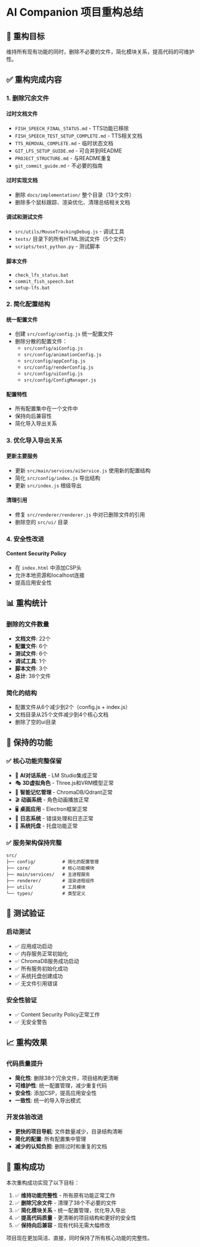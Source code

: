 # AI Companion 项目重构总结

## 🎯 重构目标

维持所有现有功能的同时，删除不必要的文件，简化模块关系，提高代码的可维护性。

## ✅ 重构完成内容

### 1. 删除冗余文件

#### 过时文档文件
- `FISH_SPEECH_FINAL_STATUS.md` - TTS功能已移除
- `FISH_SPEECH_TEST_SETUP_COMPLETE.md` - TTS相关文档
- `TTS_REMOVAL_COMPLETE.md` - 临时状态文档
- `GIT_LFS_SETUP_GUIDE.md` - 可合并到README
- `PROJECT_STRUCTURE.md` - 与README重复
- `git_commit_guide.md` - 不必要的指南

#### 过时实现文档
- 删除 `docs/implementation/` 整个目录（13个文件）
- 删除多个鼠标跟踪、渲染优化、清理总结相关文档

#### 调试和测试文件
- `src/utils/MouseTrackingDebug.js` - 调试工具
- `tests/` 目录下的所有HTML测试文件（5个文件）
- `scripts/test_python.py` - 测试脚本

#### 脚本文件
- `check_lfs_status.bat`
- `commit_fish_speech.bat`
- `setup-lfs.bat`

### 2. 简化配置结构

#### 统一配置文件
- 创建 `src/config/config.js` 统一配置文件
- 删除分散的配置文件：
  - `src/config/aiConfig.js`
  - `src/config/animationConfig.js`
  - `src/config/appConfig.js`
  - `src/config/renderConfig.js`
  - `src/config/uiConfig.js`
  - `src/config/ConfigManager.js`

#### 配置特性
- 所有配置集中在一个文件中
- 保持向后兼容性
- 简化导入导出关系

### 3. 优化导入导出关系

#### 更新主要服务
- 更新 `src/main/services/aiService.js` 使用新的配置结构
- 简化 `src/config/index.js` 导出结构
- 更新 `src/index.js` 根级导出

#### 清理引用
- 修复 `src/renderer/renderer.js` 中对已删除文件的引用
- 删除空的 `src/ui/` 目录

### 4. 安全性改进

#### Content Security Policy
- 在 `index.html` 中添加CSP头
- 允许本地资源和localhost连接
- 提高应用安全性

## 📊 重构统计

### 删除的文件数量
- **文档文件**: 22个
- **配置文件**: 6个  
- **测试文件**: 6个
- **调试工具**: 1个
- **脚本文件**: 3个
- **总计**: 38个文件

### 简化的结构
- 配置文件从6个减少到2个（config.js + index.js）
- 文档目录从25个文件减少到4个核心文档
- 删除了空的ui目录

## 🔧 保持的功能

### ✅ 核心功能完整保留
- 🤖 **AI对话系统** - LM Studio集成正常
- 🎭 **3D虚拟角色** - Three.js和VRM模型正常
- 🧠 **智能记忆管理** - ChromaDB/Qdrant正常
- 🎬 **动画系统** - 角色动画播放正常
- 🖥️ **桌面应用** - Electron框架正常
- 📝 **日志系统** - 错误处理和日志正常
- 🔧 **系统托盘** - 托盘功能正常

### ✅ 服务架构保持完整
```
src/
├── config/          # 简化的配置管理
├── core/            # 核心功能模块
├── main/services/   # 主进程服务
├── renderer/        # 渲染进程组件
├── utils/           # 工具模块
└── types/           # 类型定义
```

## 🚀 测试验证

### 启动测试
- ✅ 应用成功启动
- ✅ 内存服务正常初始化
- ✅ ChromaDB服务成功启动
- ✅ 所有服务初始化成功
- ✅ 系统托盘创建成功
- ✅ 无文件引用错误

### 安全性验证
- ✅ Content Security Policy正常工作
- ✅ 无安全警告

## 📈 重构效果

### 代码质量提升
- **简化性**: 删除38个冗余文件，项目结构更清晰
- **可维护性**: 统一配置管理，减少重复代码
- **安全性**: 添加CSP，提高应用安全性
- **一致性**: 统一的导入导出模式

### 开发体验改进
- **更快的项目导航**: 文件数量减少，目录结构清晰
- **简化的配置**: 所有配置集中管理
- **减少的认知负担**: 删除过时和重复的文档

## 🎉 重构成功

本次重构成功实现了以下目标：

1. ✅ **维持功能完整性** - 所有原有功能正常工作
2. ✅ **删除冗余文件** - 清理了38个不必要的文件
3. ✅ **简化模块关系** - 统一配置管理，优化导入导出
4. ✅ **提高代码质量** - 更清晰的项目结构和更好的安全性
5. ✅ **保持向后兼容** - 现有代码无需大幅修改

项目现在更加简洁、直接，同时保持了所有核心功能的完整性。
